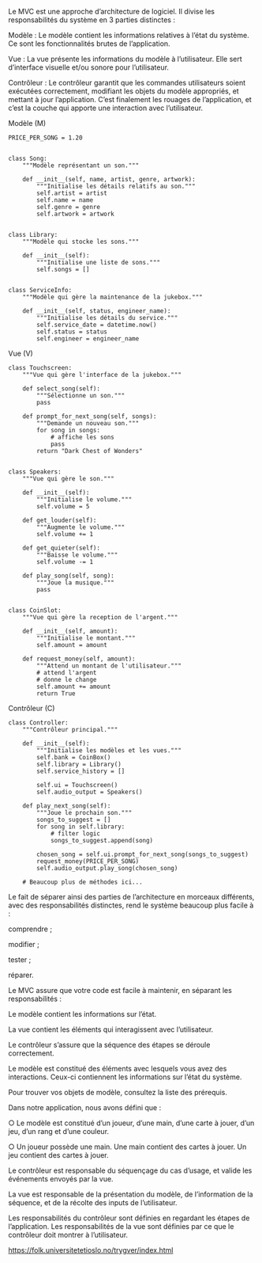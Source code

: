 Le MVC est une approche d’architecture de logiciel. Il divise les responsabilités du système en 3 parties distinctes :

Modèle : Le modèle contient les informations relatives à l’état du système. Ce sont les fonctionnalités brutes de l’application.

Vue : La vue présente les informations du modèle à l’utilisateur. Elle sert d’interface visuelle et/ou sonore pour l’utilisateur.

Contrôleur : Le contrôleur garantit que les commandes utilisateurs soient exécutées correctement, modifiant les objets du modèle appropriés, et mettant à jour l’application. C’est finalement les rouages de l’application, et c’est la couche qui apporte une interaction avec l’utilisateur. 

Modèle (M)
```
PRICE_PER_SONG = 1.20
 

class Song:
    """Modèle représentant un son."""
 
    def __init__(self, name, artist, genre, artwork):
        """Initialise les détails relatifs au son."""
        self.artist = artist
        self.name = name
        self.genre = genre
        self.artwork = artwork
 

class Library:
    """Modèle qui stocke les sons."""
 
    def __init__(self):
        """Initialise une liste de sons."""
        self.songs = []
 

class ServiceInfo:
    """Modèle qui gère la maintenance de la jukebox."""

    def __init__(self, status, engineer_name):
        """Initialise les détails du service."""
        self.service_date = datetime.now()
        self.status = status
        self.engineer = engineer_name
```

Vue (V)
```
class Touchscreen:
    """Vue qui gère l'interface de la jukebox."""
 
    def select_song(self):
        """Sélectionne un son."""
        pass
 
    def prompt_for_next_song(self, songs):
        """Demande un nouveau son."""
        for song in songs:
            # affiche les sons
            pass
        return "Dark Chest of Wonders"
 
 
class Speakers:
    """Vue qui gère le son."""
 
    def __init__(self):
        """Initialise le volume."""
        self.volume = 5
 
    def get_louder(self):
        """Augmente le volume."""
        self.volume += 1
 
    def get_quieter(self):
        """Baisse le volume."""
        self.volume -= 1
 
    def play_song(self, song):
        """Joue la musique."""
        pass
 
 
class CoinSlot:
    """Vue qui gère la reception de l'argent."""
 
    def __init__(self, amount):
        """Initialise le montant."""
        self.amount = amount
 
    def request_money(self, amount):
        """Attend un montant de l'utilisateur."""
        # attend l'argent
        # donne le change
        self.amount += amount
        return True
```

Contrôleur (C)
```
class Controller:
    """Contrôleur principal."""
 
    def __init__(self):
        """Initialise les modèles et les vues."""
        self.bank = CoinBox()
        self.library = Library()
        self.service_history = []
 
        self.ui = Touchscreen()
        self.audio_output = Speakers()
 
    def play_next_song(self):
        """Joue le prochain son."""
        songs_to_suggest = []
        for song in self.library:
            # filter logic
            songs_to_suggest.append(song)
 
        chosen_song = self.ui.prompt_for_next_song(songs_to_suggest)
        request_money(PRICE_PER_SONG)
        self.audio_output.play_song(chosen_song)
 
    # Beaucoup plus de méthodes ici...
```

Le fait de séparer ainsi des parties de l’architecture en morceaux différents, avec des responsabilités distinctes, rend le système beaucoup plus facile à :

comprendre ;

modifier ;

tester ;

réparer.

Le MVC assure que votre code est facile à maintenir, en séparant les responsabilités :

Le modèle contient les informations sur l’état.

La vue contient les éléments qui interagissent avec l’utilisateur.

Le contrôleur s’assure que la séquence des étapes se déroule correctement.

Le modèle est constitué des éléments avec lesquels vous avez des interactions. Ceux-ci contiennent les informations sur l’état du système.

Pour trouver vos objets de modèle, consultez la liste des prérequis.

Dans notre application, nous avons défini que :

○      Le modèle est constitué d’un joueur, d’une main, d’une carte à jouer, d’un jeu, d’un rang et d’une couleur.

○      Un joueur possède une main. Une main contient des cartes à jouer. Un jeu contient des cartes à jouer.

Le contrôleur est responsable du séquençage du cas d’usage, et valide les événements envoyés par la vue.

La vue est responsable de la présentation du modèle, de l’information de la séquence, et de la récolte des inputs de l’utilisateur.

Les responsabilités du contrôleur sont définies en regardant les étapes de l’application. Les responsabilités de la vue sont définies par ce que le contrôleur doit montrer à l’utilisateur.

https://folk.universitetetioslo.no/trygver/index.html